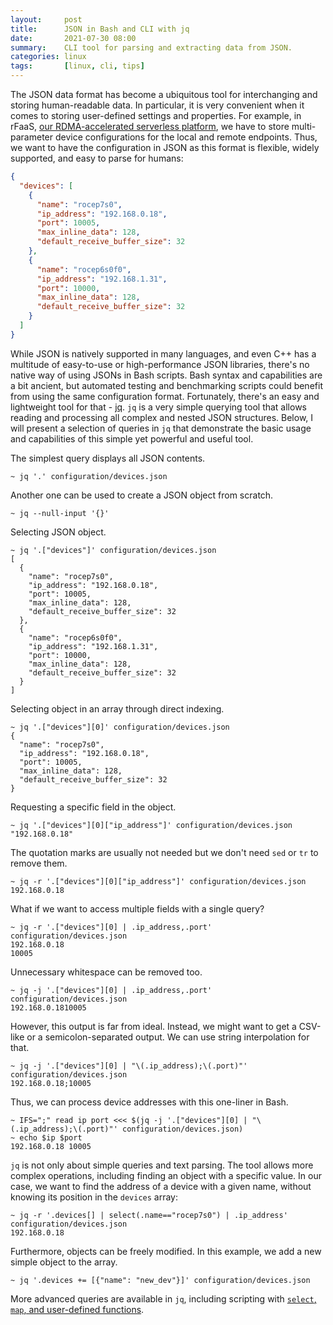 ```yaml
---
layout:     post
title:      JSON in Bash and CLI with jq
date:       2021-07-30 08:00
summary:    CLI tool for parsing and extracting data from JSON.
categories: linux
tags:       [linux, cli, tips]
---
```


The JSON data format has become a ubiquitous tool for interchanging and storing human-readable
data. In particular, it is very convenient when it comes to storing user-defined settings
and properties. For example, in rFaaS,
[our RDMA-accelerated serverless platform](/projects/rfaas), we have to store multi-parameter
device configurations for the local and remote endpoints.
Thus, we want to have the configuration in JSON as this format is flexible,
widely supported, and easy to parse for humans:

```json
{
  "devices": [
    {
      "name": "rocep7s0",
      "ip_address": "192.168.0.18",
      "port": 10005,
      "max_inline_data": 128,
      "default_receive_buffer_size": 32
    },
    {
      "name": "rocep6s0f0",
      "ip_address": "192.168.1.31",
      "port": 10000,
      "max_inline_data": 128,
      "default_receive_buffer_size": 32
    }
  ]
}
```

While JSON is natively supported in many languages, and even C++ has a multitude of
easy-to-use or high-performance JSON libraries, there's no native way of using JSONs in Bash scripts.
Bash syntax and capabilities are a bit ancient, but automated testing and benchmarking scripts could
benefit from using the same configuration format. Fortunately, there's an easy and lightweight
tool for that - [jq](https://stedolan.github.io/jq/). `jq` is a very simple querying tool that
allows reading and processing all complex and nested JSON structures. Below, I will present
a selection of queries in `jq` that demonstrate the basic usage and capabilities of this simple
yet powerful and useful tool.

The simplest query displays all JSON contents.

```shell
~ jq '.' configuration/devices.json
```

Another one can be used to create a JSON object from scratch.

```shell
~ jq --null-input '{}'
```

Selecting JSON object.

```shell
~ jq '.["devices"]' configuration/devices.json
[
  {
    "name": "rocep7s0",
    "ip_address": "192.168.0.18",
    "port": 10005,
    "max_inline_data": 128,
    "default_receive_buffer_size": 32
  },
  {
    "name": "rocep6s0f0",
    "ip_address": "192.168.1.31",
    "port": 10000,
    "max_inline_data": 128,
    "default_receive_buffer_size": 32
  }
]
```

Selecting object in an array through direct indexing.

```shell
~ jq '.["devices"][0]' configuration/devices.json
{
  "name": "rocep7s0",
  "ip_address": "192.168.0.18",
  "port": 10005,
  "max_inline_data": 128,
  "default_receive_buffer_size": 32
}
```

Requesting a specific field in the object.

```shell
~ jq '.["devices"][0]["ip_address"]' configuration/devices.json
"192.168.0.18"
```

The quotation marks are usually not needed but we don't need `sed` or `tr` to remove them.

```shell
~ jq -r '.["devices"][0]["ip_address"]' configuration/devices.json
192.168.0.18
```

What if we want to access multiple fields with a single query?

```shell
~ jq -r '.["devices"][0] | .ip_address,.port' configuration/devices.json
192.168.0.18
10005
```

Unnecessary whitespace can be removed too.

```shell
~ jq -j '.["devices"][0] | .ip_address,.port' configuration/devices.json
192.168.0.1810005
```

However, this output is far from ideal. Instead, we might want to get a CSV-like or a semicolon-separated output.
We can use string interpolation for that.

```shell
~ jq -j '.["devices"][0] | "\(.ip_address);\(.port)"' configuration/devices.json
192.168.0.18;10005
```

Thus, we can process device addresses with this one-liner in Bash.

```shell
~ IFS=";" read ip port <<< $(jq -j '.["devices"][0] | "\(.ip_address);\(.port)"' configuration/devices.json)
~ echo $ip $port
192.168.0.18 10005
```

`jq` is not only about simple queries and text parsing.
The tool allows more complex operations, including finding an object with a specific value.
In our case, we want to find the address of a device with a given name, without knowing its position in the `devices` array:

```shell
~ jq -r '.devices[] | select(.name=="rocep7s0") | .ip_address' configuration/devices.json
192.168.0.18
```

Furthermore, objects can be freely modified. In this example, we add a new simple object to the array.

```shell
~ jq '.devices += [{"name": "new_dev"}]' configuration/devices.json
```

More advanced queries are available in `jq`, including scripting with [`select`, `map`, and user-defined functions](https://stedolan.github.io/jq/manual/#Advancedfeatures).

